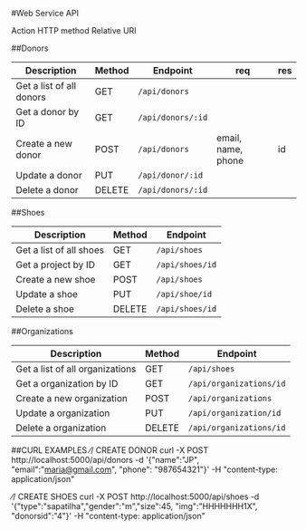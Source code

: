 #Web Service API

Action                      HTTP method  Relative URI



##Donors

Description                     | Method | Endpoint | req | res
------------------------------- | ------ | ---------|-----|---
Get a list of all donors | GET    | `/api/donors`    |
Get a donor by ID        | GET    | `/api/donors/:id` | 
Create a new donor       | POST   | `/api/donors`    | email, name, phone | id
Update a donor           | PUT    | `/api/donor/:id`  |
Delete a donor           | DELETE | `/api/donors/:id` |


##Shoes

Description                     | Method | Endpoint
------------------------------- | ------ | -----------------
Get a list of all shoes         | GET    | `/api/shoes`
Get a project by ID             | GET    | `/api/shoes/id`
Create a new shoe               | POST   | `/api/shoes`
Update a shoe                   | PUT    | `/api/shoe/id`
Delete a shoe                   | DELETE | `/api/shoes/id`

##Organizations

Description                     | Method | Endpoint
------------------------------- | ------ | -----------------
Get a list of all organizations | GET    | `/api/shoes`
Get a organization by ID        | GET    | `/api/organizations/id`
Create a new organization       | POST   | `/api/organizations`
Update a organization           | PUT    | `/api/organization/id`
Delete a organization           | DELETE | `/api/organizations/id`


##CURL EXAMPLES
⁄/ CREATE DONOR
curl -X POST http://localhost:5000/api/donors -d '{"name":"JP", "email":"maria@gmail.com", "phone": "987654321"}' -H "content-type: application/json"

⁄/ CREATE SHOES
 curl -X POST http://localhost:5000/api/shoes -d '{"type":"sapatilha","gender":"m","size":45, "img":"HHHHHHH1X", "donorsid":"4"}' -H "content-type: application/json"

